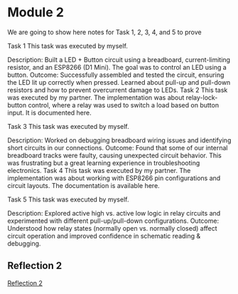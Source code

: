 # Module 2

We are going to show here notes for Task 1, 2, 3, 4, and 5 to prove

Task 1
This task was executed by myself.

Description: Built a LED + Button circuit using a breadboard, current-limiting resistor, and an ESP8266 (D1 Mini). The goal was to control an LED using a button.
Outcome: Successfully assembled and tested the circuit, ensuring the LED lit up correctly when pressed. Learned about pull-up and pull-down resistors and how to prevent overcurrent damage to LEDs.
Task 2
This task was executed by my partner. The implementation was about relay-lock-button control, where a relay was used to switch a load based on button input.
It is documented here.

Task 3
This task was executed by myself.

Description: Worked on debugging breadboard wiring issues and identifying short circuits in our connections.
Outcome: Found that some of our internal breadboard tracks were faulty, causing unexpected circuit behavior. This was frustrating but a great learning experience in troubleshooting electronics.
Task 4
This task was executed by my partner. The implementation was about working with ESP8266 pin configurations and circuit layouts.
The documentation is available here.

Task 5
This task was executed by myself.

Description: Explored active high vs. active low logic in relay circuits and experimented with different pull-up/pull-down configurations.
Outcome: Understood how relay states (normally open vs. normally closed) affect circuit operation and improved confidence in schematic reading & debugging.

## Reflection 2

[Reflection 2](Reflections/ref02.md)
